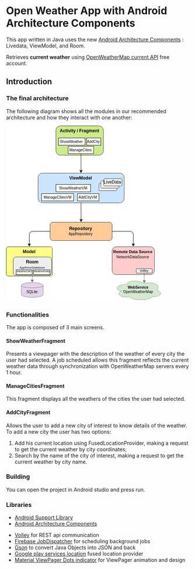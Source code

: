 # Open Weather App with Android Architecture Components

This app written in Java uses the new [Android Architecture Components](https://developer.android.com/topic/libraries/architecture/)
: Livedata, ViewModel, and Room. 

Retrieves **current weather** using [OpenWeatherMap current API](https://openweathermap.org/current) free account.
## Introduction

### The final architecture
The following diagram shows all the modules in our recommended architecture and how they interact with one another:

![alt text](/images/android%20architecture.jpg)

### Functionalities

The app is composed of 3 main screens.

#### ShowWeatherFragment
Presents a viewpager with the description of the weather of every city the user had selected.
A job scheduled allows this fragment reflects the current weather data through synchronization with OpenWeatherMap servers every 1 hour.
#### ManageCitiesFragment
This fragment displays all the weathers of the cities the user had selected.
#### AddCityFragment
Allows the user to add a new city of interest to know details of the weather. To add a new city the user has two options: 
1) Add his current location
using FusedLocationProvider, making a request to get the current weather by city coordinates; 
2) Search by the name of the city of interest, making a request to get the current weather by city name.

### Building
You can open the project in Android studio and press run.

### Libraries
* [Android Support Library](https://developer.android.com/topic/libraries/support-library/index.html)
* [Android Architecture Components](https://developer.android.com/arch)
<!---* [Android Data Binding](https://developer.android.com/topic/libraries/data-binding/index.html)-->
* [Volley](https://github.com/google/volley) for REST api communication
* [Firebase JobDispatcher](https://github.com/firebase/firebase-jobdispatcher-android) for scheduling background jobs
* [Gson](https://github.com/google/gson) to convert Java Objects into JSON and back
* [Google play services location](https://developers.google.com/location-context/fused-location-provider/) fused location provider
* [Material ViewPager Dots indicator](https://github.com/tommybuonomo/dotsindicator) for ViewPager animation and design
